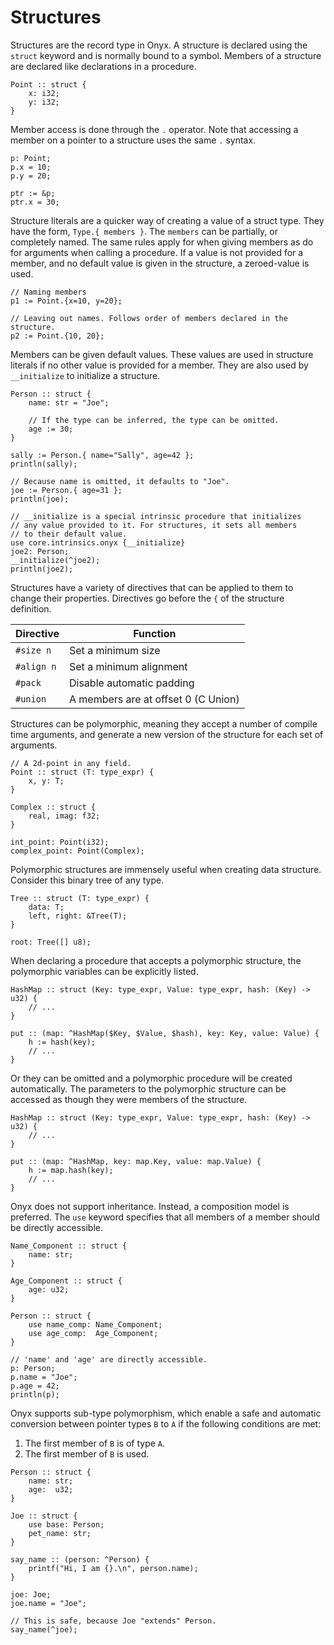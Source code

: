# Structures
Structures are the record type in Onyx. A structure is declared using the `struct` keyword and is normally bound to a symbol. Members of a structure are declared like declarations in a procedure.
```onyx
Point :: struct {
	x: i32;
	y: i32;
}
```

Member access is done through the `.` operator. Note that accessing a member on a pointer to a structure uses the same `.` syntax.
```onyx
p: Point;
p.x = 10;
p.y = 20;

ptr := &p;
ptr.x = 30;
```

Structure literals are a quicker way of creating a value of a struct type. They have the form, `Type.{ members }`. The `members` can be partially, or completely named. The same rules apply for when giving members as do for arguments when calling a procedure. If a value is not provided for a member, and no default value is given in the structure, a zeroed-value is used.
```onyx
// Naming members
p1 := Point.{x=10, y=20};

// Leaving out names. Follows order of members declared in the structure.
p2 := Point.{10, 20};
```

Members can be given default values. These values are used in structure literals if no other value is provided for a member. They are also used by `__initialize` to initialize a structure.
```onyx
Person :: struct {
	name: str = "Joe";

	// If the type can be inferred, the type can be omitted.
	age := 30;
}

sally := Person.{ name="Sally", age=42 };
println(sally);

// Because name is omitted, it defaults to "Joe".
joe := Person.{ age=31 };
println(joe);

// __initialize is a special intrinsic procedure that initializes
// any value provided to it. For structures, it sets all members
// to their default value.
use core.intrinsics.onyx {__initialize}
joe2: Person;
__initialize(^joe2);
println(joe2);
```

Structures have a variety of directives that can be applied to them to change their properties. Directives go before the `{` of the structure definition.

| Directive  | Function                            |
| ---------- | ----------------------------------- |
| `#size n`  | Set a minimum size                  |
| `#align n` | Set a minimum alignment             |
| `#pack`    | Disable automatic padding           |
| `#union`   | A members are at offset 0 (C Union) |

Structures can be polymorphic, meaning they accept a number of compile time arguments, and generate a new version of the structure for each set of arguments.
```onyx
// A 2d-point in any field.
Point :: struct (T: type_expr) {
	x, y: T;
}

Complex :: struct {
	real, imag: f32;
}

int_point: Point(i32);
complex_point: Point(Complex);
```

Polymorphic structures are immensely useful when creating data structure. Consider this binary tree of any type.
```onyx
Tree :: struct (T: type_expr) {
	data: T;
	left, right: &Tree(T);	
}

root: Tree([] u8);
```

When declaring a procedure that accepts a polymorphic structure, the polymorphic variables can be explicitly listed.
```onyx
HashMap :: struct (Key: type_expr, Value: type_expr, hash: (Key) -> u32) {
	// ...
}

put :: (map: ^HashMap($Key, $Value, $hash), key: Key, value: Value) {
	h := hash(key);
	// ...
}
```
Or they can be omitted and a polymorphic procedure will be created automatically. The parameters to the polymorphic structure can be accessed as though they were members of the structure.
```onyx
HashMap :: struct (Key: type_expr, Value: type_expr, hash: (Key) -> u32) {
	// ...
}

put :: (map: ^HashMap, key: map.Key, value: map.Value) {
	h := map.hash(key);
	// ...
}
```

Onyx does not support inheritance. Instead, a composition model is preferred. The `use` keyword specifies that all members of a member should be directly accessible.
```onyx
Name_Component :: struct {
	name: str;
}

Age_Component :: struct {
	age: u32;
}

Person :: struct {
	use name_comp: Name_Component;
	use age_comp:  Age_Component;
}

// 'name' and 'age' are directly accessible.
p: Person;
p.name = "Joe";
p.age = 42;
println(p);
```

Onyx supports sub-type polymorphism, which enable a safe and automatic conversion between pointer types `B` to `A` if the following conditions are met:
1. The first member of `B` is of type `A`.
2. The first member of `B` is used.
```onyx
Person :: struct {
	name: str;
	age:  u32;
}

Joe :: struct {
	use base: Person;
	pet_name: str;
}

say_name :: (person: ^Person) {
	printf("Hi, I am {}.\n", person.name);
}

joe: Joe;
joe.name = "Joe";

// This is safe, because Joe "extends" Person.
say_name(^joe);
```


